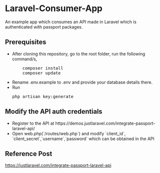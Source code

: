 # Laravel-Consumer-App
An example app which consumes an API made in Laravel which is authenticated with passport packages.


## Prerequisites
<ul>
<li>After cloning this repository, go to the root folder, run the following command/s,
<pre>
    composer install
    composer update</pre>
</li>
<li>Rename .env.example to .env and provide your database details there.</li>
<li>Run <pre>php artisan key:generate</pre> </li>

</ul>

## Modify the API auth credentials
<ul>
<li>Register to the API at https://demos.justlaravel.com/integrate-passport-laravel-api/
</li>
<li>Open web.php(`/routes/web.php`) and modify `client_id`, `client_secret`,`username`,`password` which can be obtained in the API</li>


</ul>


## Reference Post
<a href="https://justlaravel.com/integrate-passport-laravel-api">https://justlaravel.com/integrate-passport-laravel-api
</a>



